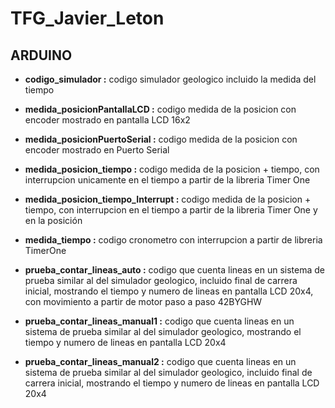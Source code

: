 # TFG_Javier_Leton

## ARDUINO

- **codigo_simulador :** codigo simulador geologico incluido la medida del tiempo

- **medida_posicionPantallaLCD :** codigo medida de la posicion con encoder mostrado en pantalla LCD 16x2

- **medida_posicionPuertoSerial :** codigo medida de la posicion con encoder mostrado en Puerto Serial

- **medida_posicion_tiempo :** codigo medida de la posicion + tiempo, con interrupcion unicamente en el tiempo a partir de la libreria Timer One

- **medida_posicion_tiempo_Interrupt :** codigo medida de la posicion + tiempo, con interrupcion en el tiempo a partir de la libreria Timer One y en la posición

- **medida_tiempo :** codigo cronometro con interrupcion a partir de libreria TimerOne

- **prueba_contar_lineas_auto :** codigo que cuenta lineas en un sistema de prueba similar al del simulador geologico, incluido final de carrera inicial, mostrando el tiempo y numero de lineas en pantalla LCD 20x4, con movimiento a partir de motor paso a paso 42BYGHW

- **prueba_contar_lineas_manual1 :** codigo que cuenta lineas en un sistema de prueba similar al del simulador geologico, mostrando el tiempo y numero de lineas en pantalla LCD 20x4

- **prueba_contar_lineas_manual2 :** codigo que cuenta lineas en un sistema de prueba similar al del simulador geologico, incluido final de carrera inicial, mostrando el tiempo y numero de lineas en pantalla LCD 20x4

